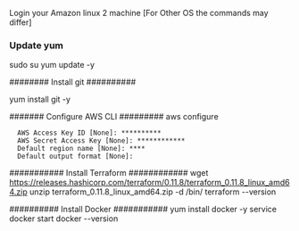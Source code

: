 
Login your Amazon linux 2 machine [For Other OS the commands may differ]

### Update yum 
sudo su 
yum update -y 

######## Install git ##########

yum install git -y

####### Configure AWS CLI #########
aws configure

      AWS Access Key ID [None]: **********
      AWS Secret Access Key [None]: ************
      Default region name [None]: ****
      Default output format [None]:

########### Install Terraform ############
wget https://releases.hashicorp.com/terraform/0.11.8/terraform_0.11.8_linux_amd64.zip
unzip terraform_0.11.8_linux_amd64.zip -d /bin/
terraform --version

########## Install Docker ###########
yum install docker -y
service docker start
docker --version
